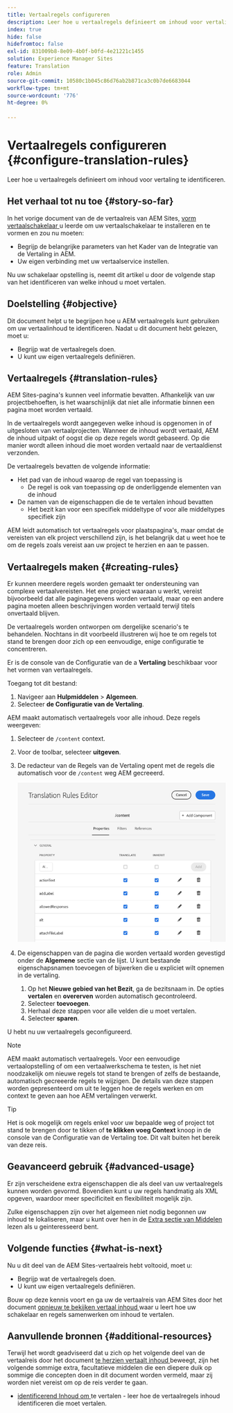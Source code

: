 ```yaml
---
title: Vertaalregels configureren
description: Leer hoe u vertaalregels definieert om inhoud voor vertaling te identificeren.
index: true
hide: false
hidefromtoc: false
exl-id: 831009b8-8e09-4b0f-b0fd-4e21221c1455
solution: Experience Manager Sites
feature: Translation
role: Admin
source-git-commit: 10580c1b045c86d76ab2b871ca3c0b7de6683044
workflow-type: tm+mt
source-wordcount: '776'
ht-degree: 0%

---
```


# Vertaalregels configureren {#configure-translation-rules}

Leer hoe u vertaalregels definieert om inhoud voor vertaling te identificeren.

## Het verhaal tot nu toe {#story-so-far}

In het vorige document van de de vertaalreis van AEM Sites, [ vorm vertaalschakelaar ](configure-connector.md) u leerde om uw vertaalschakelaar te installeren en te vormen en zou nu moeten:

* Begrijp de belangrijke parameters van het Kader van de Integratie van de Vertaling in AEM.
* Uw eigen verbinding met uw vertaalservice instellen.

Nu uw schakelaar opstelling is, neemt dit artikel u door de volgende stap van het identificeren van welke inhoud u moet vertalen.

## Doelstelling {#objective}

Dit document helpt u te begrijpen hoe u AEM vertaalregels kunt gebruiken om uw vertaalinhoud te identificeren. Nadat u dit document hebt gelezen, moet u:

* Begrijp wat de vertaalregels doen.
* U kunt uw eigen vertaalregels definiëren.

## Vertaalregels {#translation-rules}

AEM Sites-pagina&#39;s kunnen veel informatie bevatten. Afhankelijk van uw projectbehoeften, is het waarschijnlijk dat niet alle informatie binnen een pagina moet worden vertaald.

In de vertaalregels wordt aangegeven welke inhoud is opgenomen in of uitgesloten van vertaalprojecten. Wanneer de inhoud wordt vertaald, AEM de inhoud uitpakt of oogst die op deze regels wordt gebaseerd. Op die manier wordt alleen inhoud die moet worden vertaald naar de vertaaldienst verzonden.

De vertaalregels bevatten de volgende informatie:

* Het pad van de inhoud waarop de regel van toepassing is
   * De regel is ook van toepassing op de onderliggende elementen van de inhoud
* De namen van de eigenschappen die de te vertalen inhoud bevatten
   * Het bezit kan voor een specifiek middeltype of voor alle middeltypes specifiek zijn

AEM leidt automatisch tot vertaalregels voor plaatspagina&#39;s, maar omdat de vereisten van elk project verschillend zijn, is het belangrijk dat u weet hoe te om de regels zoals vereist aan uw project te herzien en aan te passen.

## Vertaalregels maken {#creating-rules}

Er kunnen meerdere regels worden gemaakt ter ondersteuning van complexe vertaalvereisten. Het ene project waaraan u werkt, vereist bijvoorbeeld dat alle paginagegevens worden vertaald, maar op een andere pagina moeten alleen beschrijvingen worden vertaald terwijl titels onvertaald blijven.

De vertaalregels worden ontworpen om dergelijke scenario&#39;s te behandelen. Nochtans in dit voorbeeld illustreren wij hoe te om regels tot stand te brengen door zich op een eenvoudige, enige configuratie te concentreren.

Er is de console van de Configuratie van de a **Vertaling** beschikbaar voor het vormen van vertaalregels.

Toegang tot dit bestand:

1. Navigeer aan **Hulpmiddelen** > **Algemeen**.
1. Selecteer **de Configuratie van de Vertaling**.

AEM maakt automatisch vertaalregels voor alle inhoud. Deze regels weergeven:

1. Selecteer de `/content` context.
1. Voor de toolbar, selecteer **uitgeven**.
1. De redacteur van de Regels van de Vertaling opent met de regels die automatisch voor de `/content` weg AEM gecreeerd.

   ![ redacteur van de Regels van de Vertaling ](assets/translation-rules-editor.png)

1. De eigenschappen van de pagina die worden vertaald worden gevestigd onder de **Algemene** sectie van de lijst. U kunt bestaande eigenschapsnamen toevoegen of bijwerken die u expliciet wilt opnemen in de vertaling.
   1. Op het **Nieuwe gebied van het Bezit**, ga de bezitsnaam in. De opties **vertalen** en **overerven** worden automatisch gecontroleerd.
   1. Selecteer **toevoegen**.
   1. Herhaal deze stappen voor alle velden die u moet vertalen.
   1. Selecteer **sparen**.

U hebt nu uw vertaalregels geconfigureerd.

>[!NOTE]
>
>AEM maakt automatisch vertaalregels. Voor een eenvoudige vertaalopstelling of om een vertaalwerkschema te testen, is het niet noodzakelijk om nieuwe regels tot stand te brengen of zelfs de bestaande, automatisch gecreeerde regels te wijzigen. De details van deze stappen worden gepresenteerd om uit te leggen hoe de regels werken en om context te geven aan hoe AEM vertalingen verwerkt.

>[!TIP]
>
>Het is ook mogelijk om regels enkel voor uw bepaalde weg of project tot stand te brengen door te tikken of **te klikken voeg Context** knoop in de console van de Configuratie van de Vertaling toe. Dit valt buiten het bereik van deze reis.

## Geavanceerd gebruik {#advanced-usage}

Er zijn verscheidene extra eigenschappen die als deel van uw vertaalregels kunnen worden gevormd. Bovendien kunt u uw regels handmatig als XML opgeven, waardoor meer specificiteit en flexibiliteit mogelijk zijn.

Zulke eigenschappen zijn over het algemeen niet nodig begonnen uw inhoud te lokaliseren, maar u kunt over hen in de [ Extra sectie van Middelen ](#additional-resources) lezen als u geinteresseerd bent.

## Volgende functies {#what-is-next}

Nu u dit deel van de AEM Sites-vertaalreis hebt voltooid, moet u:

* Begrijp wat de vertaalregels doen.
* U kunt uw eigen vertaalregels definiëren.

Bouw op deze kennis voort en ga uw de vertaalreis van AEM Sites door het document [ opnieuw te bekijken vertaal inhoud ](translate-content.md) waar u leert hoe uw schakelaar en regels samenwerken om inhoud te vertalen.

## Aanvullende bronnen {#additional-resources}

Terwijl het wordt geadviseerd dat u zich op het volgende deel van de vertaalreis door het document [ te herzien vertaalt inhoud ](translate-content.md) beweegt, zijn het volgende sommige extra, facultatieve middelen die een diepere duik op sommige die concepten doen in dit document worden vermeld, maar zij worden niet vereist om op de reis verder te gaan.

* [ identificerend Inhoud om ](/help/sites-cloud/administering/translation/rules.md) te vertalen - leer hoe de vertaalregels inhoud identificeren die moet vertalen.
